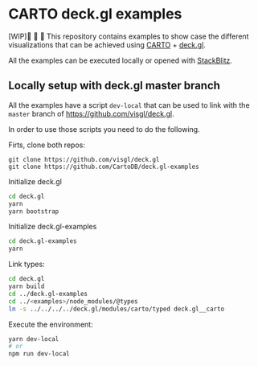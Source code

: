 # CARTO deck.gl examples

[WIP]:construction: :construction_worker: :construction:
This repository contains examples to show case the different visualizations that can be achieved using [CARTO](https://carto.com) + [deck.gl](https://deck.gl).

All the examples can be executed locally or opened with [StackBlitz](https://stackblitz.com/).


## Locally setup with deck.gl master branch

All the examples have a script `dev-local` that can be used to link with the `master` branch of https://github.com/visgl/deck.gl.

In order to use those scripts you need to do the following.

Firts, clone both repos:
```
git clone https://github.com/visgl/deck.gl
git clone https://github.com/CartoDB/deck.gl-examples
```

Initialize deck.gl 
```bash
cd deck.gl
yarn 
yarn bootstrap
```

Initialize deck.gl-examples 
```bash
cd deck.gl-examples
yarn
```

Link types:
```bash
cd deck.gl
yarn build
cd ../deck.gl-examples
cd ../<examples>/node_modules/@types
ln -s ../../../../deck.gl/modules/carto/typed deck.gl__carto
```

Execute the environment:
```bash
yarn dev-local 
# or
npm run dev-local
```